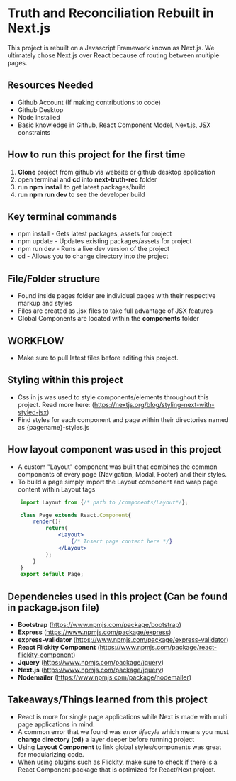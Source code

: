 # Truth and Reconciliation Rebuilt in Next.js
This project is rebuilt on a Javascript Framework known as Next.js. We ultimately chose Next.js over React because of routing between multiple pages. 


## Resources Needed
* Github Account (If making contributions to code)
* Github Desktop
* Node installed
* Basic knowledge in Github, React Component Model, Next.js, JSX constraints


## How to run this project for the first time
1. **Clone** project from github via website or github desktop application
2. open terminal and **cd** into **next-truth-rec** folder
3. run **npm install** to get latest packages/build
4. run **npm run dev** to see the developer build


## Key terminal commands
* npm install - Gets latest packages, assets for project
* npm update - Updates existing packages/assets for project
* npm run dev - Runs a live dev version of the project
* cd - Allows you to change directory into the project


## File/Folder structure
* Found inside pages folder are individual pages with their respective markup and styles
* Files are created as .jsx files to take full advantage of JSX features
* Global Components are located within the **components** folder


## WORKFLOW
* Make sure to pull latest files before editing this project.

## Styling within this project
* Css in js was used to style components/elements throughout this project. Read more here: (https://nextjs.org/blog/styling-next-with-styled-jsx)
* Find styles for each component and page within their directories named as {pagename}-styles.js

## How layout component was used in this project
* A custom "Layout" component was built that combines the common components of every page (Navigation, Modal, Footer) and their styles.
* To build a page simply import the Layout component and wrap page content within Layout tags
```jsx
    import Layout from {/* path to /components/Layout*/};

    class Page extends React.Component{
        render(){
            return(
                <Layout>
                    {/* Insert page content here */}
                </Layout>
            );
        }
    }
    export default Page;
```


## Dependencies used in this project (Can be found in package.json file)
* **Bootstrap** (https://www.npmjs.com/package/bootstrap)
* **Express** (https://www.npmjs.com/package/express)
* **express-validator** (https://www.npmjs.com/package/express-validator)
* **React Flickity Component** (https://www.npmjs.com/package/react-flickity-component)
* **Jquery** (https://www.npmjs.com/package/jquery)
* **Next.js** (https://www.npmjs.com/package/jquery)
* **Nodemailer** (https://www.npmjs.com/package/nodemailer)

## Takeaways/Things learned from this project
* React is more for single page applications while Next is made with multi page applications in mind.
* A common error that we found was *error lifecyle* which means you must **change directory (cd)** a layer deeper before running project 
* Using **Layout Component** to link global styles/components was great for modularizing code.
* When using plugins such as Flickity, make sure to check if there is a React Component package that is optimized for React/Next project.














